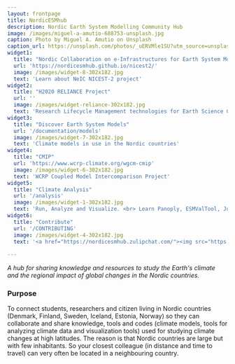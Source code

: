 ```yaml
---
layout: frontpage
title: NordicESMhub
description: Nordic Earth System Modelling Community Hub
image: /images/miguel-a-amutio-688753-unsplash.jpg
caption: Photo by Miguel A. Amutio on Unsplash
caption_url: https://unsplash.com/photos/_uERVMle1SU?utm_source=unsplash&utm_medium=referral&utm_content=creditCopyText
widget1:
  title: "Nordic Collaboration on e-Infrastructures for Earth System Modeling"
  url: 'https://nordicesmhub.github.io/nicest2/'
  image: /images/widget-8-302x182.jpg
  text: 'Learn about NeIC NICEST-2 project'
widget2:
  title: "H2020 RELIANCE Project"
  url: ''
  image: /images/widget-reliance-302x182.jpg
  text: 'Research Lifecycle Management technologies for Earth Science Communities and Copernicus users in EOSC '
widget3:
  title: "Discover Earth System Models"
  url: '/documentation/models'
  image: /images/widget-7-302x182.jpg
  text: 'Climate models in use in the Nordic countries'
widget4:
  title: "CMIP"
  url: 'https://www.wcrp-climate.org/wgcm-cmip'
  image: /images/widget-6-302x182.jpg
  text: 'WCRP Coupled Model Intercomparison Project'
widget5:
  title: "Climate Analysis"
  url: '/analysis'
  image: /images/widget-1-302x182.jpg
  text: 'Run, Analyze and Visualize. <br> Learn Panoply, ESMValTool, JupyterLab for Climate.'
widget6:
  title: "Contribute"
  url: '/CONTRIBUTING'
  image: /images/widget-4-302x182.jpg
  text: '<a href="https://nordicesmhub.zulipchat.com/"><img src="https://img.shields.io/badge/join%20us-on%20zulip-blue.svg"></a> <br> Help us to monitor climate in the Nordic and to build a Nordic Infrastructure for Earth System Modeling.'
  
---
```



*A hub for sharing knowledge and resources to study the Earth's climate and the regional impact of global changes in the Nordic countries.*

### Purpose

To connect students, researchers and citizen living in Nordic countries (Denmark, Finland, Sweden, Iceland, Estonia, Norway) so they can collaborate and share knowledge, tools and codes (climate models, tools for analyzing climate data and visualization tools) used for studying climate changes at high latitudes. The reason is that Nordic countries are large but with few inhabitants. So your closest colleague (in distance and time to travel) can very often be located in a neighbouring country.

